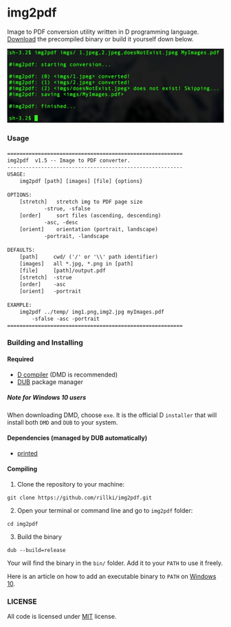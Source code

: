 # img2pdf
Image to PDF conversion utility written in D programming language. [Download](https://github.com/rillki/img2pdf/releases) the precompiled binary or build it yourself down below.

<img src="assets/screenshot.jpeg">

### Usage
```
=========================================================
img2pdf  v1.5 -- Image to PDF converter.
---------------------------------------------------------
USAGE:
	img2pdf [path] [images] [file] {options}

OPTIONS:
	[stretch]   stretch img to PDF page size
		    -strue, -sfalse
	[order]     sort files (ascending, descending)
		    -asc, -desc
	[orient]    orientation (portrait, landscape)
		    -portrait, -landscape

DEFAULTS:
	[path]     cwd/ ('/' or '\\' path identifier)
	[images]   all *.jpg, *.png in [path]
	[file]     [path]/output.pdf
	[stretch]  -strue
	[order]    -asc
	[orient]   -portrait

EXAMPLE:
	img2pdf ../temp/ img1.png,img2.jpg myImages.pdf
		-sfalse -asc -portrait
=========================================================
```

### Building and Installing
#### Required
* [D compiler](https://dlang.org/download) (DMD is recommended)
* [DUB](https://dub.pm) package manager

##### Note for Windows 10 users
When downloading DMD, choose `exe`. It is the official D `installer` that will install both `DMD` and `DUB` to your system. 

#### Dependencies (managed by DUB automatically)
* [printed](https://github.com/AuburnSounds/printed)

#### Compiling
1. Clone the repository to your machine:
```
git clone https://github.com/rillki/img2pdf.git
```
2. Open your terminal or command line and go to `img2pdf` folder:
```
cd img2pdf
```
3. Build the binary
```
dub --build=release
```

Your will find the binary in the `bin/` folder. Add it to your `PATH` to use it freely. 

Here is an article on how to add an executable binary to `PATH` on [Windows 10](https://medium.com/@kevinmarkvi/how-to-add-executables-to-your-path-in-windows-5ffa4ce61a53).

### LICENSE
All code is licensed under [MIT](https://github.com/rillki/img2pdf/blob/main/LICENSE) license.












